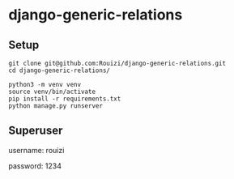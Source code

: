 # django-generic-relations

## Setup

```
git clone git@github.com:Rouizi/django-generic-relations.git
cd django-generic-relations/

python3 -m venv venv
source venv/bin/activate
pip install -r requirements.txt
python manage.py runserver
```

## Superuser
username: rouizi

password: 1234
